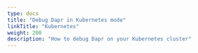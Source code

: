 ```yaml
---
type: docs
title: "Debug Dapr in Kubernetes mode"
linkTitle: "Kubernetes"
weight: 200
description: "How to debug Dapr on your Kubernetes cluster"
---
```



